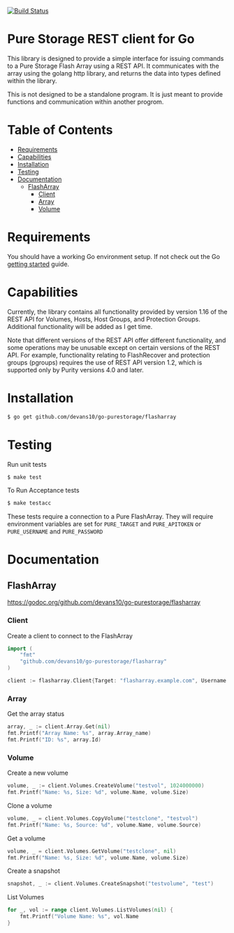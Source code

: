 [![Build Status](https://travis-ci.com/devans10/go-purestorage.svg?branch=master)](https://travis-ci.com/devans10/go-purestorage)

# Pure Storage REST client for Go
This library is designed to provide a simple interface for issuing commands to a Pure Storage Flash Array using a REST API. 
It communicates with the array using the golang http library, and returns the data into types defined within the library.

This is not designed to be a standalone program.  It is just meant to provide functions and communication within another progrom.

Table of Contents
=================

<!--ts-->
   * [Requirements](#Requirements)
   * [Capabilities](#Capabilities)
   * [Installation](#Installzation)
   * [Testing](#Testing)
   * [Documentation](#Documentation)
      * [FlashArray](#FlashArray)
         * [Client](#Client)
         * [Array](#Array)
         * [Volume](#Volume)

# Requirements
You should have a working Go environment setup.  If not check out the Go [getting started](http://golang.org/doc/install) guide.

# Capabilities
Currently, the library contains all functionality provided by version 1.16 of the REST API for Volumes, Hosts, Host Groups, and
Protection Groups.  Additional functionality will be added as I get time.

Note that different versions of the REST API offer different functionality, and some operations may be unusable except on certain 
versions of the REST API. For example, functionality relating to FlashRecover and protection groups (pgroups) requires the use of 
REST API version 1.2, which is supported only by Purity versions 4.0 and later.

# Installation
```sh
$ go get github.com/devans10/go-purestorage/flasharray
```


# Testing

Run unit tests
```sh
$ make test
```
To Run Acceptance tests
```sh
$ make testacc
```
These tests require a connection to a Pure FlashArray.  They will require environment variables are set for `PURE_TARGET` and `PURE_APITOKEN` or `PURE_USERNAME` and `PURE_PASSWORD`

# Documentation

## FlashArray
https://godoc.org/github.com/devans10/go-purestorage/flasharray

### Client

Create a client to connect to the FlashArray
```go
import (
	"fmt"
	"github.com/devans10/go-purestorage/flasharray"
)

client := flasharray.Client{Target: "flasharray.example.com", Username: "pureuser", Password: "password", Api_token: nil, Rest_version: nil, User_agent: nil, Request_kwargs: nil}
```

### Array

Get the array status
```go
array, _ := client.Array.Get(nil)
fmt.Printf("Array Name: %s", array.Array_name)
fmt.Printf("ID: %s", array.Id)
```

### Volume

Create a new volume
```go
volume, _ := client.Volumes.CreateVolume("testvol", 1024000000)
fmt.Printf("Name: %s, Size: %d", volume.Name, volume.Size)
```

Clone a volume
```go
volume, _ = client.Volumes.CopyVolume("testclone", "testvol")
fmt.Printf("Name: %s, Source: %d", volume.Name, volume.Source)
```

Get a volume
```go
volume, _ = client.Volumes.GetVolume("testclone", nil)
fmt.Printf("Name: %s, Size: %d", volume.Name, volume.Size)
```

Create a snapshot
```go
snapshot, _ := client.Volumes.CreateSnapshot("testvolume", "test")
```

List Volumes
```go
for _, vol := range client.Volumes.ListVolumes(nil) {
	fmt.Printf("Volume Name: %s", vol.Name
}
```



